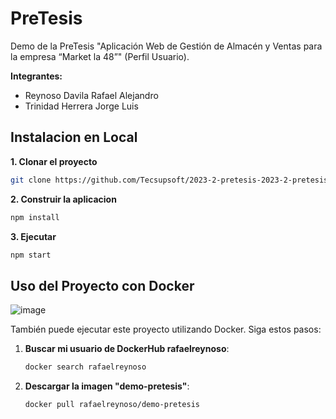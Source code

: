 # PreTesis

Demo de la PreTesis "Aplicación Web de Gestión de Almacén y Ventas para la empresa “Market la 48”" (Perfil Usuario).

**Integrantes:**
- Reynoso Davila Rafael Alejandro
- Trinidad Herrera Jorge Luis

## Instalacion en Local

**1. Clonar el proyecto**

```bash
git clone https://github.com/Tecsupsoft/2023-2-pretesis-2023-2-pretesis-grupo-13.git
```

**2. Construir la aplicacion**

```bash
npm install
```

**3. Ejecutar**

```bash
npm start
```

## Uso del Proyecto con Docker
![image](https://github.com/Tecsupsoft/lab04-microservicios-RafaelReynoso/assets/67761441/60db772b-a8a2-40c9-9d91-edcf7e319af0)


También puede ejecutar este proyecto utilizando Docker. Siga estos pasos:

1. **Buscar mi usuario de DockerHub rafaelreynoso**:

    ```bash
    docker search rafaelreynoso
    ```

2. **Descargar la imagen "demo-pretesis"**:

    ```bash
    docker pull rafaelreynoso/demo-pretesis
    ```

